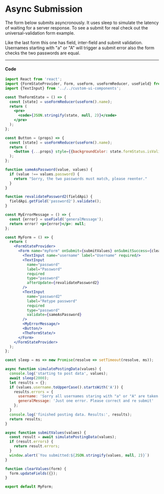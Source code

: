 # Async Submission
The form below submits asyncronously. It uses sleep to simulate the latency of waiting for a server response. To see a submit for real check out the universal-validation form example.

Like the last form this one has field, inter-field and submit validation. Usernames starting with "a" or "A" will trigger a submit error also the form checks the two passwords are equal.
<!-- STORY -->

---
#### Code
```jsx
import React from 'react';
import {FormStateProvider, Form, useForm, useFormReducer, useField} from 'react-form-composer';
import {TextInput} from '../../custom-ui-components';

const TheFormState = () => {
  const [state] = useFormReducer(useForm().name);
  return (
    <pre>
      <code>{JSON.stringify(state, null, 2)}</code>
    </pre>
  );
};

const Button = (props) => {
  const [state] = useFormReducer(useForm().name);
  return (
    <button {...props} style={{backgroundColor: state.formStatus.isValid? 'green': 'cyan'}} >Submit</button>
  );
};

function sameAsPassword(value, values) {
  if (value !== values.password) {
    return "Sorry, the two passwords must match, please reenter."
  }
}

function revalidatePassword2(fieldApi) {
  fieldApi.getField('password2').validate();
}

const MyErrorMessage = () => {
  const {error} = useField('generalMessage');
  return error? <p>{error}</p>: null;  
};

const MyForm = () => {
  return (
    <FormStateProvider>
      <Form name="myForm" onSubmit={submitValues} onSubmitSuccess={clearValues}>
        <TextInput name="username" label="Username" required/>
        <TextInput
          name="password"
          label="Password"
          required
          type="password"
          afterUpdate={revalidatePassword2}
        />
        <TextInput 
          name="password2"
          label="Retype password"
          required
          type="password"
          validate={sameAsPassword}
        />
        <MyErrorMessage/>
        <Button/>
        <TheFormState/> 
      </Form>
    </FormStateProvider>
  );
};

const sleep = ms => new Promise(resolve => setTimeout(resolve, ms));

async function simulatePostingData(values) {
  console.log('starting to post data', values);
  await sleep(2000);
  let results = {};
  if (values.username.toUpperCase().startsWith('A')) {
    results.errors = {
      username: 'Sorry all usernames staring with "a" or "A" are taken',
      generalMessage: 'Just one error. Please correct and re submit'
    };
  }
  console.log('finished posting data. Results:', results);
  return results;
}

async function submitValues(values) {
  const result = await simulatePostingData(values);
  if (result.errors) {
    return result.errors;
  }
  window.alert(`You submitted:${JSON.stringify(values, null, 2)}`)
}

function clearValues(form) {
  form.updateFields({});
}

export default MyForm;
```
